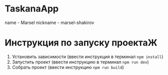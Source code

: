 # TaskanaApp

name - Marsel
nickname - marsel-shakirov

# Инструкция по запуску проектаЖ

1. Установить зависимости (ввести инструкция в терминал `npm install`)
2. Запустить проект (ввести инструкцию в терминал `npm run dev`)
3. Собрать проект (ввести инструкцию `npm run build`)
